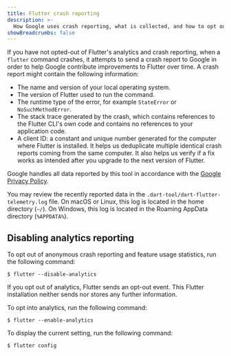 ```yaml
---
title: Flutter crash reporting
description: >-
  How Google uses crash reporting, what is collected, and how to opt out.
showBreadcrumbs: false
---
```


If you have not opted-out of Flutter's analytics and crash reporting,
when a `flutter` command crashes,
it attempts to send a crash report to Google in order to
help Google contribute improvements to Flutter over time.
A crash report might contain the following information:

* The name and version of your local operating system.
* The version of Flutter used to run the command.
* The runtime type of the error, for example
  `StateError` or `NoSuchMethodError`.
* The stack trace generated by the crash, which contains references to 
  the Flutter CLI's own code and contains no references to
  your application code.
* A client ID: a constant and unique number generated for
  the computer where Flutter is installed.
  It helps us deduplicate multiple identical crash
  reports coming from the same computer.
  It also helps us verify if a fix works as intended after
  you upgrade to the next version of Flutter.

Google handles all data reported by this tool in accordance with the 
[Google Privacy Policy][].

You may review the recently reported data in the 
`.dart-tool/dart-flutter-telemetry.log` file.
On macOS or Linux, this log is located in the home directory (`~/`).
On Windows, this log is located in the Roaming AppData directory (`%APPDATA%`). 

## Disabling analytics reporting

To opt out of anonymous crash reporting and feature
usage statistics, run the following command:

```console
$ flutter --disable-analytics
```

If you opt out of analytics, Flutter sends an opt-out event.
This Flutter installation neither sends nor stores any further information. 

To opt into analytics, run the following command: 

```console
$ flutter --enable-analytics
```

To display the current setting, run the following command:

```console
$ flutter config
```

[Google Privacy Policy]: https://policies.google.com/privacy
